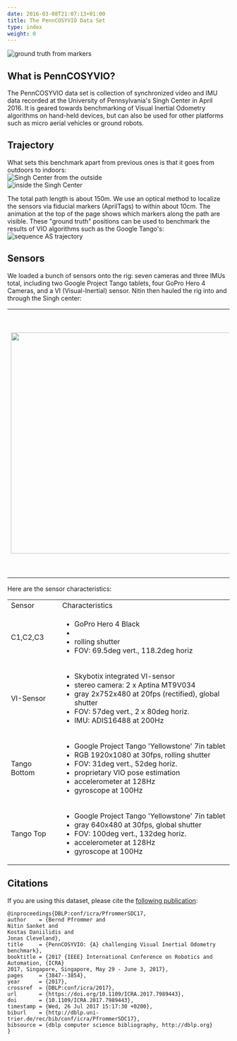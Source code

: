 ```yaml
---
date: 2016-03-08T21:07:13+01:00
title: The PennCOSYVIO Data Set
type: index
weight: 0
---
```

![ground truth from markers](pics/trajectory_animation.gif)
## What is PennCOSYVIO?

The PennCOSYVIO data set is collection of synchronized video and IMU data recorded at the University of Pennsylvania's Singh Center in April 2016. It is geared towards benchmarking of Visual Inertial Odometry algorithms on hand-held devices, but can also be used for other platforms such as micro aerial vehicles or ground robots.

## Trajectory
What sets this benchmark apart from previous ones is that it goes from outdoors to indoors:<br>
![Singh Center from the outside](pics/singh_outdoors_gopro.jpg)<br>
![inside the Singh Center](pics/singh_indoors_tango_rgb.jpg)<br>

The total path length is about 150m. We use an optical method to localize the sensors via fiducial markers (AprilTags) to within about 10cm. The animation at the top of the page shows which markers along the path are visible. These "ground truth" positions can be used to benchmark the results of VIO algorithms such as the Google Tango's:
![sequence AS trajectory](pics/sequence_as.jpg)

## Sensors
We loaded a bunch of sensors onto the rig: seven cameras and three IMUs total, including two Google Project Tango tablets, four GoPro Hero 4 Cameras, and a VI (Visual-Inertial) sensor. 
Nitin then hauled the rig into and through the Singh center:<br>
<table>
<tr>
<td><img src="pics/rig.jpg" width="500"></td>
<td><img src="pics/rig_carried.jpg" width="600"></td></tr>
</table>

Here are the sensor characteristics:
<table>
<tr><td>Sensor</td><td>Characteristics</td></tr>
<tr>
<td>C1,C2,C3</td>
<td>
<ul><li>GoPro Hero 4 Black</li>
<li><RGB 1920x1080 at 30fps on 'W' (wide) setting</li>
<li>rolling shutter</li>
<li>FOV: 69.5deg vert., 118.2deg horiz</li>
</ul>
</td>
</tr>
<tr>
<td>VI-Sensor</td>
<td>
<ul>
<li>Skybotix integrated VI-sensor</li>
<li>stereo camera: 2 x Aptina MT9V034</li>
<li>gray 2x752x480 at 20fps (rectified), global shutter</li>
<li>FOV: 57deg vert., 2 x 80deg horiz.</li>
<li>IMU: ADIS16488 at 200Hz</li>
</ul>
</td>
</tr>
<tr>
<td>Tango Bottom</td>
<td>
<ul>
<li>Google Project Tango 'Yellowstone' 7in tablet</li>
<li>RGB 1920x1080 at 30fps, rolling shutter</li>
<li>FOV: 31deg vert., 52deg horiz.</li>
<li>proprietary VIO pose estimation</li>
<li>accelerometer at 128Hz</li>
<li>gyroscope at 100Hz</li>
</ul>
</td>
</tr>
<tr>
<td>Tango Top</td>
<td>
<ul>
<li>Google Project Tango 'Yellowstone' 7in tablet</li>
<li>gray 640x480 at 30fps, global shutter</li>
<li>FOV: 100deg vert., 132deg horiz.</li>
<li>accelerometer at 128Hz</li>
<li>gyroscope at 100Hz</li>
</ul>
</td>
</tr>
</table>

## Citations
If you are using this dataset, please cite the [following publication](docs/penncosyvio.pdf):

	@inproceedings{DBLP:conf/icra/PfrommerSDC17,
	author    = {Bernd Pfrommer and
	Nitin Sanket and
	Kostas Daniilidis and
	Jonas Cleveland},
	title     = {PennCOSYVIO: {A} challenging Visual Inertial Odometry benchmark},
	booktitle = {2017 {IEEE} International Conference on Robotics and Automation, {ICRA}
	2017, Singapore, Singapore, May 29 - June 3, 2017},
	pages     = {3847--3854},
	year      = {2017},
	crossref  = {DBLP:conf/icra/2017},
	url       = {https://doi.org/10.1109/ICRA.2017.7989443},
	doi       = {10.1109/ICRA.2017.7989443},
	timestamp = {Wed, 26 Jul 2017 15:17:30 +0200},
	biburl    = {http://dblp.uni-trier.de/rec/bib/conf/icra/PfrommerSDC17},
	bibsource = {dblp computer science bibliography, http://dblp.org}
	}
